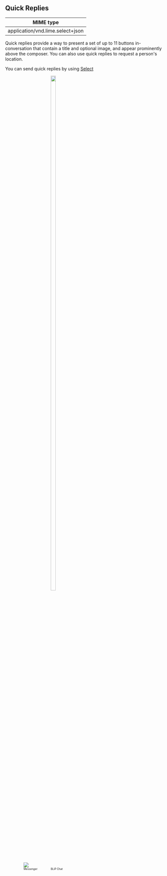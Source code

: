 ## Quick Replies


| MIME type                            |
|--------------------------------------|
| application/vnd.lime.select+json |

Quick replies provide a way to present a set of up to 11 buttons in-conversation that contain a title and optional image, and appear prominently above the composer. You can also use quick replies to request a person's location.

You can send quick replies by using [Select](http://boyce.local:4567/#select)


<div style="margin-left:34px;">
<div style="display: inline-block; width:23%">
<figure style="margin: 25px;">
    <span>
        <img src="https://uploaddeimagens.com.br/images/001/145/459/original/b316b3f7-62ef-4a3b-8fa8-b7bcad0c83c0.jpg?1508762205"></img>
    </span>
    <figcaption style="font-size:0.6em">Messenger</figcaption>
</figure>
</div>
<div style="display: inline-block">
<figure style="margin: 0">
    <span>
        <img src="https://uploaddeimagens.com.br/images/001/147/197/original/QuickReplyBlipChat.png?1508858636" width="65%"></img>
    </span>
    <figcaption style="font-size:0.6em">BLiP Chat</figcaption>
</figure>
</div>
</div>